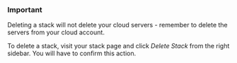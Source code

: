 

### Important

Deleting a stack will not delete your cloud servers - remember to delete the servers from your cloud account.




To delete a stack, visit your stack page and click _Delete Stack_ from the right sidebar. You will have to confirm this action.
